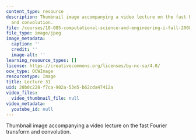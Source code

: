 ```yaml
---
content_type: resource
description: Thumbnail image accompanying a video lecture on the fast Fourier transform
  and convolution.
file: /courses/18-085-computational-science-and-engineering-i-fall-2008/20b0c228f7ca902a53e5b62cda47412a_31.jpg
file_type: image/jpeg
image_metadata:
  caption: ''
  credit: ''
  image-alt: ''
learning_resource_types: []
license: https://creativecommons.org/licenses/by-nc-sa/4.0/
ocw_type: OCWImage
resourcetype: Image
title: Lecture 31
uid: 20b0c228-f7ca-902a-53e5-b62cda47412a
video_files:
  video_thumbnail_file: null
video_metadata:
  youtube_id: null
---
```

Thumbnail image accompanying a video lecture on the fast Fourier transform and convolution.